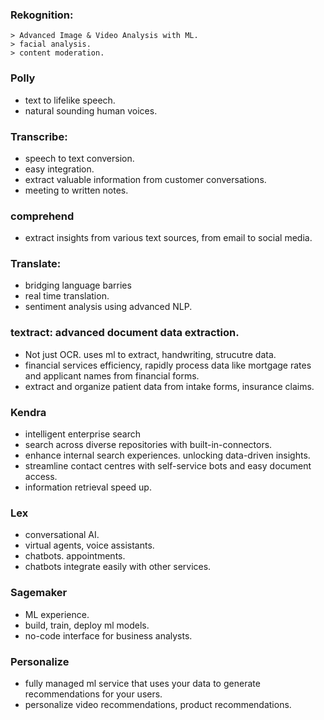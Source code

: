 ### Rekognition: 
    > Advanced Image & Video Analysis with ML.
    > facial analysis.
    > content moderation.

### Polly
- text to lifelike speech.
- natural sounding human voices.

### Transcribe:
- speech to text conversion.
- easy integration.
- extract valuable information from customer conversations.
- meeting to written notes.

### comprehend
- extract insights from various text sources, from email to social media.

### Translate:
- bridging language barries
- real time translation.
- sentiment analysis using advanced NLP.
  

### textract: advanced document data extraction.
- Not just OCR. uses ml to extract, handwriting, strucutre data.
- financial services efficiency, rapidly process data like mortgage rates and applicant names from financial forms.
- extract and organize patient data from intake forms, insurance claims.

### Kendra
- intelligent enterprise search
- search across diverse repositories with built-in-connectors.
- enhance internal search experiences. unlocking data-driven insights.
- streamline contact centres with self-service bots and easy document access.
- information retrieval speed up. 

### Lex
- conversational AI. 
- virtual agents, voice assistants.
- chatbots. appointments. 
- chatbots integrate easily with other services.
  
### Sagemaker
- ML experience.
- build, train, deploy ml models.
- no-code interface for business analysts.

### Personalize
- fully managed ml service that uses your data to generate recommendations for your users.
- personalize video recommendations, product recommendations.
